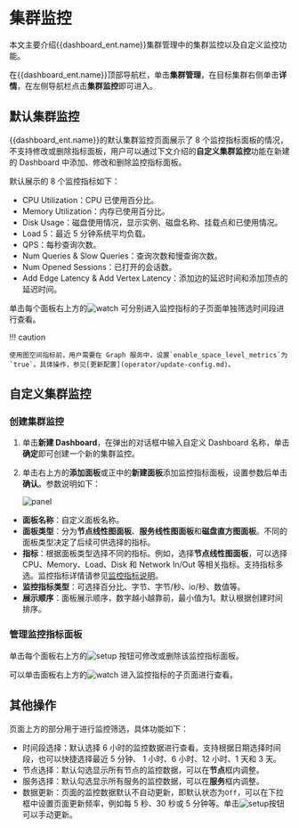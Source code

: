 # 集群监控

本文主要介绍{{dashboard_ent.name}}集群管理中的集群监控以及自定义监控功能。

在{{dashboard_ent.name}}顶部导航栏，单击**集群管理**，在目标集群右侧单击**详情**，在左侧导航栏点击**集群监控**即可进入。

## 默认集群监控

{{dashboard_ent.name}}的默认集群监控页面展示了 8 个监控指标面板的情况，不支持修改或删除指标面板，用户可以通过下文介绍的**自定义集群监控**功能在新建的 Dashboard 中添加、修改和删除监控指标面板。

默认展示的 8 个监控指标如下：

- CPU Utilization：CPU 已使用百分比。
- Memory Utilization：内存已使用百分比。
- Disk Usage：磁盘使用情况，显示实例、磁盘名称、挂载点和已使用情况。
- Load 5：最近 5 分钟系统平均负载。
- QPS：每秒查询次数。
- Num Queries & Slow Queries：查询次数和慢查询次数。
- Num Opened Sessions：已打开的会话数。
- Add Edge Latency & Add Vertex Latency：添加边的延迟时间和添加顶点的延迟时间。

单击每个面板右上方的![watch](https://docs-cdn.nebula-graph.com.cn/figures/watch_cn.png) 可分别进入监控指标的子页面单独筛选时间段进行查看。

!!! caution

    使用图空间指标前，用户需要在 Graph 服务中，设置`enable_space_level_metrics`为`true`。具体操作，参见[更新配置](operator/update-config.md)。

## 自定义集群监控

### 创建集群监控

1. 单击**新建 Dashboard**，在弹出的对话框中输入自定义 Dashboard 名称，单击**确定**即可创建一个新的集群监控。
2. 单击右上方的**添加面板**或正中的**新建面板**添加监控指标面板，设置参数后单击**确认**。参数说明如下：

   ![panel](https://docs-cdn.nebula-graph.com.cn/figures/ds-panel-230607-cn.png)
   
  - **面板名称**：自定义面板名称。
  - **面板类型**：分为**节点线性图面板**、**服务线性图面板**和**磁盘直方图面板**。不同的面板类型决定了后续可供选择的指标。
  - **指标**：根据面板类型选择不同的指标。例如，选择**节点线性图面板**，可以选择 CPU、Memory、Load、Disk 和 Network In/Out 等相关指标。支持指标多选。监控指标详情请参见[监控指标说明](../7.monitor-parameter.md)。
  - **监控指标类型**：可选择百分比、字节、字节/秒、io/秒、数值等。
  - **展示顺序**：面板展示顺序，数字越小越靠前，最小值为1。默认根据创建时间排序。

### 管理监控指标面板

单击每个面板右上方的![setup](https://docs-cdn.nebula-graph.com.cn/figures/Setup_cn.png) 按钮可修改或删除该监控指标面板。

可以单击面板右上方的![watch](https://docs-cdn.nebula-graph.com.cn/figures/watch_cn.png) 进入监控指标的子页面进行查看。

## 其他操作

页面上方的部分用于进行监控筛选，具体功能如下：

- 时间段选择：默认选择 6 小时的监控数据进行查看。支持根据日期选择时间段，也可以快捷选择最近 5 分钟、 1 小时、6 小时、12 小时、1 天和 3 天。
- 节点选择：默认勾选显示所有节点的监控数据，可以在**节点**框内调整。
- 服务选择：默认勾选显示所有服务的监控数据，可以在**服务**框内调整。
- 数据更新：页面的监控数据默认不自动更新，即默认状态为`Off`，可以在下拉框中设置页面更新频率，例如每 5 秒、30 秒或 5 分钟等。单击![setup](https://docs-cdn.nebula-graph.com.cn/figures/refresh-220616.png)按钮可以手动更新。